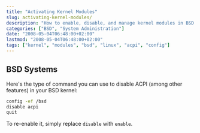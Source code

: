 ```yaml
---
title: "Activating Kernel Modules"
slug: activating-kernel-modules/
description: "How to enable, disable, and manage kernel modules in BSD and Linux systems"
categories: ["BSD", "System Administration"]
date: "2008-05-04T06:48:00+02:00"
lastmod: "2008-05-04T06:48:00+02:00"
tags: ["kernel", "modules", "bsd", "linux", "acpi", "config"]
---
```


## BSD Systems

Here's the type of command you can use to disable ACPI (among other features) in your BSD kernel:

```bash
config -ef /bsd
disable acpi
quit
```

To re-enable it, simply replace `disable` with `enable`.

